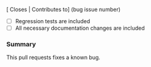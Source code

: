 [ Closes | Contributes to] (bug issue number)

- [ ] Regression tests are included
- [ ] All necessary documentation changes are included

### Summary
<!-- Description of the nature of the bug, and the way it is fixed. -->

This pull requests fixes a known bug.
